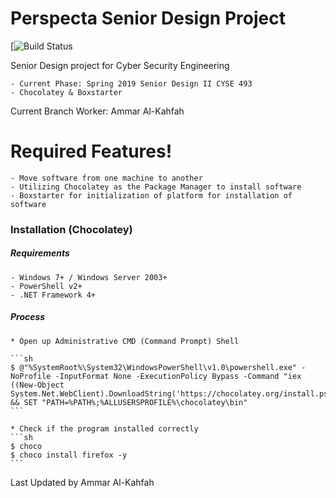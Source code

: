 # Perspecta Senior Design Project

[![Build Status](https://travis-ci.org/joemccann/dillinger.svg?branch=master)

Senior Design project for Cyber Security Engineering

	- Current Phase: Spring 2019 Senior Design II CYSE 493
	- Chocolatey & Boxstarter

Current Branch Worker: Ammar Al-Kahfah

# Required Features!

	- Move software from one machine to another
	- Utilizing Chocolatey as the Package Manager to install software
	- Boxstarter for initialization of platform for installation of software

### Installation (Chocolatey)

##### Requirements
	- Windows 7+ / Windows Server 2003+
	- PowerShell v2+
	- .NET Framework 4+
##### Process

	* Open up Administrative CMD (Command Prompt) Shell

	```sh
	$ @"%SystemRoot%\System32\WindowsPowerShell\v1.0\powershell.exe" -NoProfile -InputFormat None -ExecutionPolicy Bypass -Command "iex ((New-Object System.Net.WebClient).DownloadString('https://chocolatey.org/install.ps1'))" && SET "PATH=%PATH%;%ALLUSERSPROFILE%\chocolatey\bin"
	```

	* Check if the program installed correctly
	```sh
	$ choco 
	$ choco install firefox -y 
	```
Last Updated by Ammar Al-Kahfah
	
